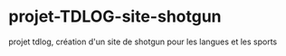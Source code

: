 # projet-TDLOG-site-shotgun
projet tdlog, création d'un site de shotgun pour les langues et les sports
